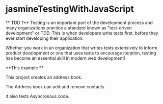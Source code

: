 #  **jasmineTestingWithJavaScript**

** TDD ?**
 Testing is an important part of the development process and many organizations practice a standard known as "test-driven development" or TDD. This is when developers write tests first, before they ever start developing their application.

Whether you work in an organization that writes tests extensively to inform product development or one that uses tests to encourage iteration, testing has become an essential skill in modern web development!

**This example **

This project creates an address book.

The Address book can add and remove contacts.

It also tests Asyncronous code.



